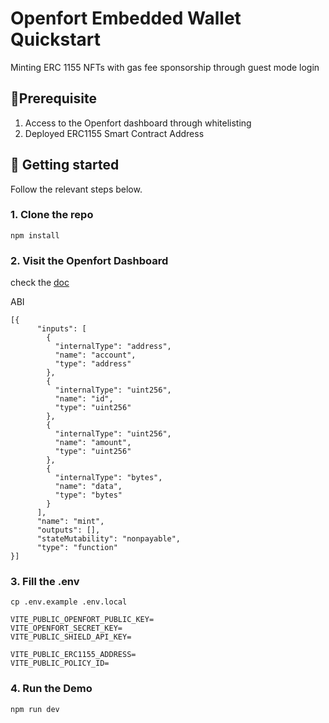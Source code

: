 

# Openfort Embedded Wallet Quickstart
Minting ERC 1155 NFTs with gas fee sponsorship through guest mode login
##  🚦Prerequisite
1. Access to the Openfort dashboard through whitelisting
2. Deployed ERC1155 Smart Contract Address


## 🚀 Getting started
Follow the relevant steps below.


### 1. Clone the repo
```
npm install
```

### 2. Visit the Openfort Dashboard
check the [doc](https://www.openfort.xyz/docs/guides/dashboard/sponsor-rules)

ABI
```
[{
      "inputs": [
        {
          "internalType": "address",
          "name": "account",
          "type": "address"
        },
        {
          "internalType": "uint256",
          "name": "id",
          "type": "uint256"
        },
        {
          "internalType": "uint256",
          "name": "amount",
          "type": "uint256"
        },
        {
          "internalType": "bytes",
          "name": "data",
          "type": "bytes"
        }
      ],
      "name": "mint",
      "outputs": [],
      "stateMutability": "nonpayable",
      "type": "function"
}]
```
### 3. Fill the .env
```
cp .env.example .env.local
```

```
VITE_PUBLIC_OPENFORT_PUBLIC_KEY=
VITE_OPENFORT_SECRET_KEY=
VITE_PUBLIC_SHIELD_API_KEY=

VITE_PUBLIC_ERC1155_ADDRESS=
VITE_PUBLIC_POLICY_ID=
```

### 4. Run the Demo
```
npm run dev
```

